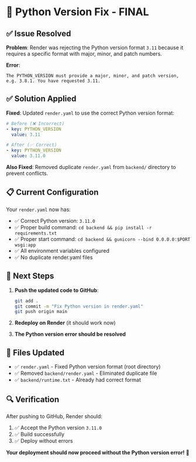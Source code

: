 # 🔧 Python Version Fix - FINAL

## ✅ Issue Resolved

**Problem**: Render was rejecting the Python version format `3.11` because it requires a specific format with major, minor, and patch numbers.

**Error**: 
```
The PYTHON_VERSION must provide a major, minor, and patch version, e.g. 3.8.1. You have requested 3.11.
```

## ✅ Solution Applied

**Fixed**: Updated `render.yaml` to use the correct Python version format:

```yaml
# Before (❌ Incorrect)
- key: PYTHON_VERSION
  value: 3.11

# After (✅ Correct)
- key: PYTHON_VERSION
  value: 3.11.0
```

**Also Fixed**: Removed duplicate `render.yaml` from `backend/` directory to prevent conflicts.

## 📋 Current Configuration

Your `render.yaml` now has:
- ✅ Correct Python version: `3.11.0`
- ✅ Proper build command: `cd backend && pip install -r requirements.txt`
- ✅ Proper start command: `cd backend && gunicorn --bind 0.0.0.0:$PORT wsgi:app`
- ✅ All environment variables configured
- ✅ No duplicate render.yaml files

## 🚀 Next Steps

1. **Push the updated code to GitHub**:
   ```bash
   git add .
   git commit -m "Fix Python version in render.yaml"
   git push origin main
   ```

2. **Redeploy on Render** (it should work now)

3. **The Python version error should be resolved**

## 📁 Files Updated

- ✅ `render.yaml` - Fixed Python version format (root directory)
- ✅ Removed `backend/render.yaml` - Eliminated duplicate file
- ✅ `backend/runtime.txt` - Already had correct format

## 🔍 Verification

After pushing to GitHub, Render should:
1. ✅ Accept the Python version `3.11.0`
2. ✅ Build successfully
3. ✅ Deploy without errors

**Your deployment should now proceed without the Python version error!** 🎉
